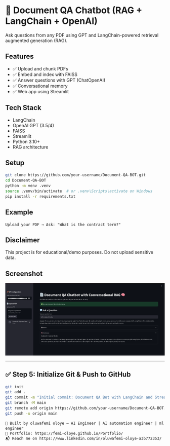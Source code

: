 # 🧠 Document QA Chatbot (RAG + LangChain + OpenAI)

Ask questions from any PDF using GPT and LangChain-powered retrieval augmented generation (RAG).

##  Features
- ✅ Upload and chunk PDFs
- ✅ Embed and index with FAISS
- ✅ Answer questions with GPT (ChatOpenAI)
- ✅ Conversational memory
- ✅ Web app using Streamlit

##  Tech Stack
- LangChain
- OpenAI GPT (3.5/4)
- FAISS
- Streamlit
- Python 3.10+
- RAG architecture

##  Setup

```bash
git clone https://github.com/your-username/Document-QA-BOT.git
cd Document-QA-BOT
python -m venv .venv
source .venv/bin/activate  # or .venv\Scripts\activate on Windows
pip install -r requirements.txt
```


## Example

    Upload your PDF → Ask: "What is the contract term?"

## Disclaimer

This project is for educational/demo purposes. Do not upload sensitive data.

## Screenshot

![AIt Text](image.png)


---

## ✅ Step 5: Initialize Git & Push to GitHub

```bash
git init
git add .
git commit -m "Initial commit: Document QA Bot with LangChain and Streamlit"
git branch -M main
git remote add origin https://github.com/your-username/Document-QA-BOT.git
git push -u origin main
```


    👤 Built by oluwafemi oloye — AI Engineer | AI automation engineer | ml engineer
    💼 Portfolio: https://femi-oloye.github.io/Portfolio/
    📬 Reach me on https://www.linkedin.com/in/oluwafemi-oloye-a3b772353/
